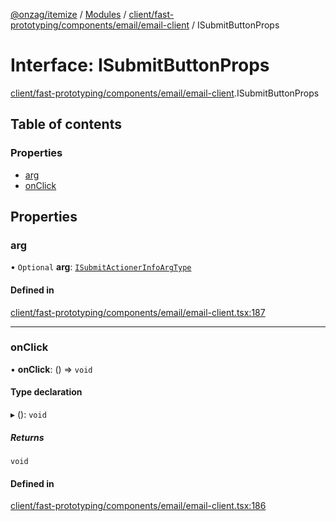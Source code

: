 [@onzag/itemize](../README.md) / [Modules](../modules.md) / [client/fast-prototyping/components/email/email-client](../modules/client_fast_prototyping_components_email_email_client.md) / ISubmitButtonProps

# Interface: ISubmitButtonProps

[client/fast-prototyping/components/email/email-client](../modules/client_fast_prototyping_components_email_email_client.md).ISubmitButtonProps

## Table of contents

### Properties

- [arg](client_fast_prototyping_components_email_email_client.ISubmitButtonProps.md#arg)
- [onClick](client_fast_prototyping_components_email_email_client.ISubmitButtonProps.md#onclick)

## Properties

### arg

• `Optional` **arg**: [`ISubmitActionerInfoArgType`](client_components_item_SubmitActioner.ISubmitActionerInfoArgType.md)

#### Defined in

[client/fast-prototyping/components/email/email-client.tsx:187](https://github.com/onzag/itemize/blob/73e0c39e/client/fast-prototyping/components/email/email-client.tsx#L187)

___

### onClick

• **onClick**: () => `void`

#### Type declaration

▸ (): `void`

##### Returns

`void`

#### Defined in

[client/fast-prototyping/components/email/email-client.tsx:186](https://github.com/onzag/itemize/blob/73e0c39e/client/fast-prototyping/components/email/email-client.tsx#L186)
